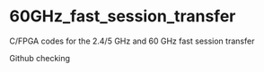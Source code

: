 60GHz_fast_session_transfer
===========================

C/FPGA codes for the 2.4/5 GHz and 60 GHz fast session transfer

Github checking
